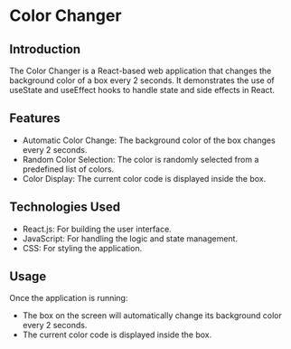 # Color Changer
## Introduction
The Color Changer is a React-based web application that changes the background color of a box every 2 seconds. It demonstrates the use of useState and useEffect hooks to handle state and side effects in React.

## Features
- Automatic Color Change: The background color of the box changes every 2 seconds.
- Random Color Selection: The color is randomly selected from a predefined list of colors.
- Color Display: The current color code is displayed inside the box.
## Technologies Used
- React.js: For building the user interface.
- JavaScript: For handling the logic and state management.
- CSS: For styling the application.
## Usage
Once the application is running:
- The box on the screen will automatically change its background color every 2 seconds.
- The current color code is displayed inside the box.
